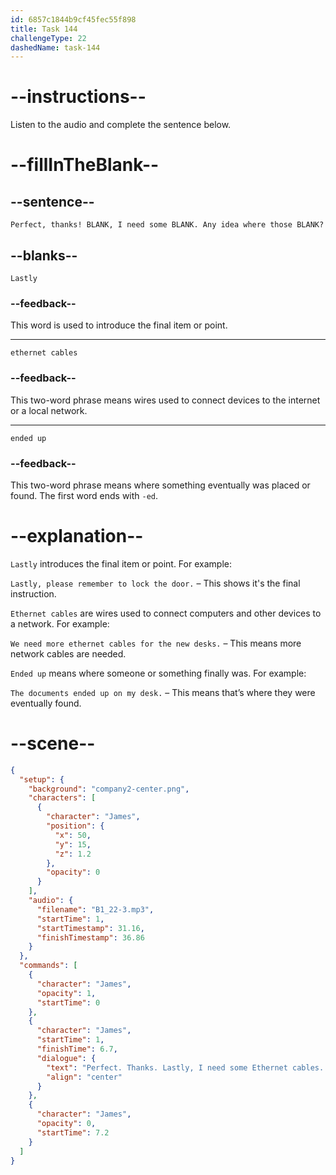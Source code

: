 ```yaml
---
id: 6857c1844b9cf45fec55f898
title: Task 144
challengeType: 22
dashedName: task-144
---
```


<!-- (Audio) James: Perfect, thanks! Lastly, I need some ethernet cables. Any idea where those ended up? -->

# --instructions--

Listen to the audio and complete the sentence below.

# --fillInTheBlank--

## --sentence--

`Perfect, thanks! BLANK, I need some BLANK. Any idea where those BLANK?`

## --blanks--

`Lastly`

### --feedback--

This word is used to introduce the final item or point.

---

`ethernet cables`

### --feedback--

This two-word phrase means wires used to connect devices to the internet or a local network.

---

`ended up`

### --feedback--

This two-word phrase means where something eventually was placed or found. The first word ends with `-ed`.

# --explanation--

`Lastly` introduces the final item or point. For example:

`Lastly, please remember to lock the door.` – This shows it's the final instruction.

`Ethernet cables` are wires used to connect computers and other devices to a network. For example:

`We need more ethernet cables for the new desks.` – This means more network cables are needed.

`Ended up` means where someone or something finally was. For example:

`The documents ended up on my desk.` – This means that’s where they were eventually found.

# --scene--

```json
{
  "setup": {
    "background": "company2-center.png",
    "characters": [
      {
        "character": "James",
        "position": {
          "x": 50,
          "y": 15,
          "z": 1.2
        },
        "opacity": 0
      }
    ],
    "audio": {
      "filename": "B1_22-3.mp3",
      "startTime": 1,
      "startTimestamp": 31.16,
      "finishTimestamp": 36.86
    }
  },
  "commands": [
    {
      "character": "James",
      "opacity": 1,
      "startTime": 0
    },
    {
      "character": "James",
      "startTime": 1,
      "finishTime": 6.7,
      "dialogue": {
        "text": "Perfect. Thanks. Lastly, I need some Ethernet cables. Any idea where those ended up?",
        "align": "center"
      }
    },
    {
      "character": "James",
      "opacity": 0,
      "startTime": 7.2
    }
  ]
}
```

